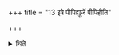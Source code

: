 +++
title = "13 इषे पीपिह्यूर्जे पीपिहीति"

+++

<details><summary>थिते</summary>

इषे पीपिह्यूर्जे पीपिहीति विक्षरन्तमनुमन्त्रयते १३
</details>
